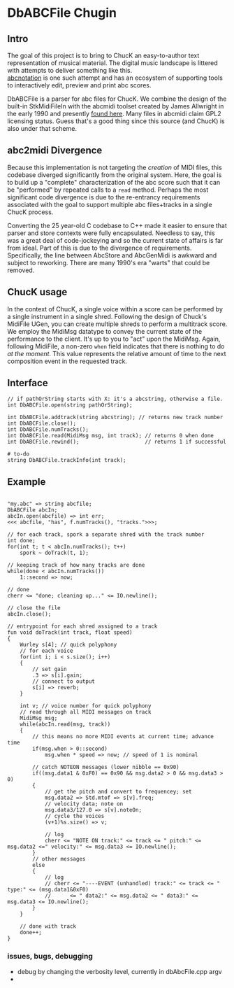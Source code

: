 # DbABCFile Chugin

## Intro

The goal of this project is to bring to ChucK an easy-to-author
text representation of musical material. The digital music landscape 
is littered with attempts to deliver something like this.  
[abcnotation](https://abcnotation.com/) is one such attempt and
has an ecosystem of supporting tools to interactively edit, preview 
and print abc scores.

DbABCFile is a parser for abc files for ChucK.  We combine the
design of the built-in StkMidiFileIn with the abcmidi toolset
created by James Allwright in the early 1990 and presently 
[found here](https://github.com/sshlien/abcmidi).  Many files in 
abcmidi claim GPL2 licensing status.  Guess that's a good thing 
since this source (and ChucK) is also under that scheme.

## abc2midi Divergence

Because this implementation is not targeting the _creation_ of
MIDI files, this codebase diverged significantly from the original 
system. Here, the goal is to build up a "complete" characterization of
the abc score such that it can be "performed" by repeated calls
to a `read` method.  Perhaps the most significant code divergence
is due to the re-entrancy requirements associated with the goal 
to support multiple abc files+tracks in a single ChucK process.  

Converting the 25 year-old C codebase to C++ made it easier to ensure 
that parser and store contexts were fully encapsulated. Needless to say,
this was a great deal of code-jockeying and so the current state
of affairs is far from ideal. Part of this is due to the divergence
of requirements.  Specifically, the line between AbcStore and 
AbcGenMidi is awkward and subject to reworking. There are many 1990's era
"warts" that could be removed.

## ChucK usage

In the context of ChucK, a single voice within a score can be 
performed by a single instrument in a single shred.  Following 
the design of Chuck's MidiFile UGen,  you can create multiple 
shreds to perform a multitrack score. We employ the MidiMsg datatype 
to convey the current state of the performance to the client. It's 
up to you to "act" upon the MidiMsg.  Again, following MidiFile, a 
non-zero `when` field indicates that there is nothing to do 
_at the moment_.  This value represents the relative amount of 
time to the next composition event in the requested track.

## Interface

```ck
// if pathOrString starts with X: it's a abcstring, otherwise a file.
int DbABCFile.open(string pathOrString);  

int DbABCFile.addtrack(string abcstring); // returns new track number
int DbABCFile.close();
int DbABCFile.numTracks();
int DbABCFile.read(MidiMsg msg, int track); // returns 0 when done
int DbABCFile.rewind();                     // returns 1 if successful

# to-do
string DbABCFile.trackInfo(int track);

```

## Example

```ck

"my.abc" => string abcfile;
DbABCFile abcIn;
abcIn.open(abcfile) => int err;
<<< abcfile, "has", f.numTracks(), "tracks.">>>;

// for each track, spork a separate shred with the track number
int done;
for(int t; t < abcIn.numTracks(); t++)
    spork ~ doTrack(t, 1);

// keeping track of how many tracks are done
while(done < abcIn.numTracks())
    1::second => now;

// done
cherr <= "done; cleaning up..." <= IO.newline();

// close the file
abcIn.close();

// entrypoint for each shred assigned to a track
fun void doTrack(int track, float speed)
{
    Wurley s[4]; // quick polyphony
    // for each voice
    for(int i; i < s.size(); i++)
    {
        // set gain
        .3 => s[i].gain;
        // connect to output
        s[i] => reverb;
    }

    int v; // voice number for quick polyphony
    // read through all MIDI messages on track
    MidiMsg msg;
    while(abcIn.read(msg, track))
    {
        // this means no more MIDI events at current time; advance time
        if(msg.when > 0::second)
            msg.when * speed => now; // speed of 1 is nominal

        // catch NOTEON messages (lower nibble == 0x90)
        if((msg.data1 & 0xF0) == 0x90 && msg.data2 > 0 && msg.data3 > 0)
        {
            // get the pitch and convert to frequencey; set
            msg.data2 => Std.mtof => s[v].freq;
            // velocity data; note on
            msg.data3/127.0 => s[v].noteOn;
            // cycle the voices
            (v+1)%s.size() => v;

            // log
            cherr <= "NOTE ON track:" <= track <= " pitch:" <= msg.data2 <=" velocity:" <= msg.data3 <= IO.newline(); 
        }
        // other messages
        else
        {
            // log
            // cherr <= "----EVENT (unhandled) track:" <= track <= " type:" <= (msg.data1&0xF0)
            //      <= " data2:" <= msg.data2 <= " data3:" <= msg.data3 <= IO.newline(); 
        }
    }

    // done with track
    done++;
}
```

### issues, bugs, debugging

* debug by changing the verbosity level, currently in dbAbcFile.cpp argv
* 

